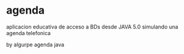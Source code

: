 agenda
======
aplicacion educativa de acceso a BDs desde JAVA 5.0 simulando una agenda telefonica

by algurpe
agenda java
